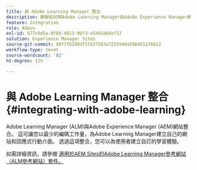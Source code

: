```yaml
---
title: 與 Adobe Learning Manager 整合
description: 瞭解如何將Adobe Learning Manager與Adobe Experience Manager網站整合。
feature: Integration
role: Admin
exl-id: 677c6d5a-0f8d-4012-96f3-e5491d66ef17
solution: Experience Manager Sites
source-git-commit: 90f7f6209df5f837583a7225940a5984551f6622
workflow-type: tm+mt
source-wordcount: '82'
ht-degree: 12%

---
```


# 與 Adobe Learning Manager 整合{#integrating-with-adobe-learning}

Adobe Learning Manager (ALM)與Adobe Experience Manager (AEM)網站整合。 這可讓您以最少的編碼工作量，為Adobe Learning Manager建立自己的網站和回應式行動介面。 透過這項整合，您可以為使用者建立自訂的學習體驗。

如需詳細資訊，請參閱 [適用於AEM Sites的Adobe Learning Manager參考網站（ALM參考網站）套件。](https://helpx.adobe.com/learning-manager/adobe-learning-manager-integration-aem.html)
